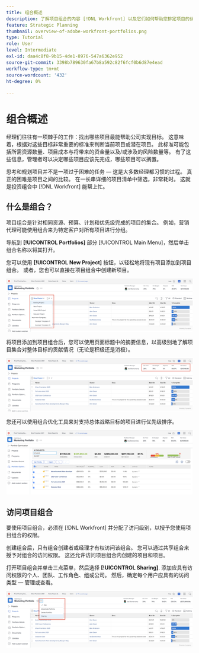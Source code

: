 ```yaml
---
title: 组合概述
description: 了解项目组合的内容 [!DNL Workfront] 以及它们如何帮助您排定项目的优先级，并相互比较项目。
feature: Strategic Planning
thumbnail: overview-of-adobe-workfront-portfolios.png
type: Tutorial
role: User
level: Intermediate
exl-id: daa4c8f8-9b15-4de1-8976-547a6362e952
source-git-commit: 3398b789630fa67b8a592c82f6fcf0b6d87e4ead
workflow-type: tm+mt
source-wordcount: '432'
ht-degree: 0%

---
```


# 组合概述

经理们往往有一项棘手的工作：找出哪些项目最能帮助公司实现目标。 这意味着，根据对这些目标非常重要的标准来判断当前项目或潜在项目。 此标准可能包括所需资源数量、项目成本与将带来的资金量以及/或涉及的风险数量等。 有了这些信息，管理者可以决定哪些项目应该先完成，哪些项目可以搁置。

思考和规划项目并不是一项过于困难的任务 — 这是大多数经理都习惯的过程。 真正的困难是项目之间的比较。 在一长串详细的项目清单中筛选，非常耗时。 这就是投资组合中 [!DNL  Workfront] 能帮上忙。

## 什么是组合？

项目组合是针对相同资源、预算、计划和优先级完成的项目的集合。 例如，营销代理可能使用组合来为特定客户对所有项目进行分组。

导航到 **[!UICONTROL Portfolios]** 部分 [!UICONTROL Main Menu]，然后单击组合名称以将其打开。

您可以使用 **[!UICONTROL New Project]** 按钮，以轻松地将现有项目添加到项目组合。 或者，您也可以直接在项目组合中创建新项目。

![下拉菜单的图像 [!UICONTROL New Project] 按钮](assets/01-portfolio-management3.png)

将项目添加到项目组合后，您可以使用页面标题中的摘要信息，以高级别地了解项目集合对整体目标的贡献情况（无论是积极还是消极）。

![页面标题中组合的摘要信息图像](assets/02-portfolio-management1.png)

您还可以使用组合优化工具来对支持总体战略目标的项目进行优先级排序。

![对组合中的项目进行优先级排序的图像](assets/03-portfolio-management2.png)

## 访问项目组合

要使用项目组合，必须在 [!DNL Workfront] 并分配了访问级别，以授予您使用项目组合的权限。

创建组合后，只有组合创建者或经理才有权访问该组合。 您可以通过共享组合来授予对组合的访问权限。 这还允许访问项目组合内创建的项目和项目。

打开项目组合并单击三点菜单，然后选择 **[!UICONTROL Sharing]**. 添加应具有访问权限的个人、团队、工作角色、组或公司。 然后，确定每个用户应具有的访问类型 — 管理或查看。

![图像 [!UICONTROL Sharing] 选项 [!DNL Workfront] 作品集](assets/04-portfolio-management11.png)

<!--
Pro-tips graphic
If a user can’t access a specific portfolio, make sure it’s shared with them. The Workfront access level determines that a user can access portfolios in general, but sharing makes sure they can see specific portfolios. 
-->

<!--
Learn more graphic and links to documentation articles
* Portfolio overview   
* Create a portfolio 
* Create and manage portfolios 
* Navigate within a portfolio 
* Share a portfolio   
-->

